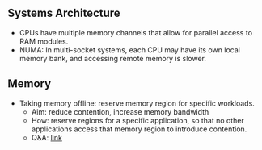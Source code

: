 ## Systems Architecture
- CPUs have multiple memory channels that allow for parallel access to RAM modules. 
- NUMA: In multi-socket systems, each CPU may have its own local memory bank, and accessing remote memory is slower.

## Memory
- Taking memory offline: reserve memory region for specific workloads.
  - Aim: reduce contention, increase memory bandwidth
  - How: reserve regions for a specific application, so that no other applications access that memory region to introduce contention.
  - Q&A: [link](https://chatgpt.com/share/6722aa46-8e58-8005-b89d-685a9ad178cc)
